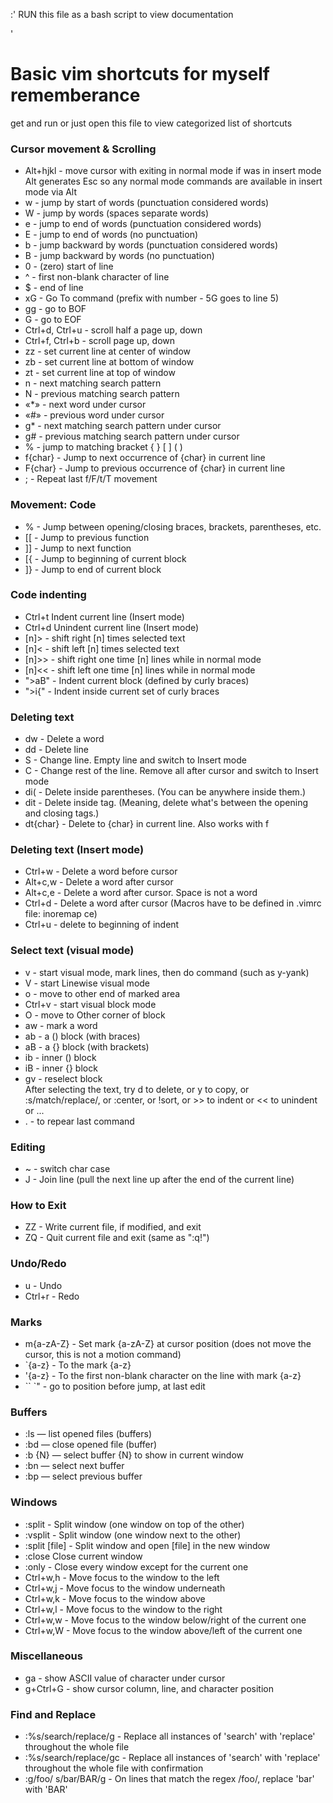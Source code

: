 :' RUN this file as a bash script to view documentation 
<!-- 
'
pandoc -s -f markdown -t man $0 | man -l - ; exit
:'
-->
'

Basic vim shortcuts for myself rememberance
=
get and run or just open this file to view categorized list of shortcuts  

### Cursor movement & Scrolling

- Alt+hjkl - move cursor with exiting in normal mode if was in insert mode  
  Alt generates Esc so any normal mode commands are available in insert mode via Alt  
- w - jump by start of words (punctuation considered words)  
- W - jump by words (spaces separate words)  
- e - jump to end of words (punctuation considered words)  
- E - jump to end of words (no punctuation)  
- b - jump backward by words (punctuation considered words)  
- B - jump backward by words (no punctuation)  
- 0 - (zero) start of line  
- ^ - first non-blank character of line  
- $ - end of line  
- xG - Go To command (prefix with number - 5G goes to line 5)  
- gg - go to BOF  
- G - go to EOF  
- Ctrl+d, Ctrl+u - scroll half a page up, down  
- Ctrl+f, Ctrl+b - scroll page up, down  
- zz - set current line at center of window  
- zb - set current line at bottom of window  
- zt - set current line at top of window  
- n - next matching search pattern  
- N - previous matching search pattern  
- «*» - next word under cursor  
- «#» - previous word under cursor  
- g* - next matching search pattern under cursor  
- g# - previous matching search pattern under cursor  
- % - jump to matching bracket { } [ ] ( )  
- f{char} - Jump to next occurrence of {char} in current line  
- F{char} - Jump to previous occurrence of {char} in current line   
- ; - Repeat last f/F/t/T movement  

### Movement: Code

- % - Jump between opening/closing braces, brackets, parentheses, etc.  
- [[ - Jump to previous function  
- ]] - Jump to next function  
- [{ - Jump to beginning of current block  
- ]} - Jump to end of current block  

### Code indenting

- Ctrl+t Indent current line (Insert mode)  
- Ctrl+d Unindent current line (Insert mode)  
- [n]> - shift right [n] times selected text  
- [n]< - shift left [n] times selected text  
- [n]>> - shift right one time [n] lines while in normal mode  
- [n]<< - shift left one time [n] lines while in normal mode  
- ">aB" - Indent current block (defined by curly braces)  
- ">i{" - Indent inside current set of curly braces  

### Deleting text

- dw - Delete a word  
- dd - Delete line  
- S - Change line. Empty line and switch to Insert mode  
- C - Change rest of the line. Remove all after cursor and switch to Insert mode  
- di( - Delete inside parentheses. (You can be anywhere inside them.)  
- dit - Delete inside tag. (Meaning, delete what's between the opening and closing tags.)  
- dt{char} - Delete to {char} in current line. Also works with f  

### Deleting text (Insert mode)

- Ctrl+w - Delete a word before cursor  
- Alt+c,w - Delete a word after cursor  
- Alt+c,e - Delete a word after cursor. Space is not a word  
- Ctrl+d - Delete a word after cursor (Macros have to be defined in .vimrc file: inoremap <C-d> <space><esc>ce)  
- Ctrl+u - delete to beginning of indent  

### Select text (visual mode)

- v - start visual mode, mark lines, then do command (such as y-yank)  
- V - start Linewise visual mode  
- o - move to other end of marked area  
- Ctrl+v - start visual block mode  
- O - move to Other corner of block  
- aw - mark a word  
- ab - a () block (with braces)  
- aB - a {} block (with brackets)  
- ib - inner () block  
- iB - inner {} block  
- gv - reselect block  
After selecting the text, try d to delete, or y to copy, or :s/match/replace/, or :center, or !sort, or >> to indent or << to unindent or ...  
- . - to repear last command  

### Editing

- ~ - switch char case  
- J - Join line (pull the next line up after the end of the current line)

### How to Exit

- ZZ - Write current file, if modified, and exit  
- ZQ - Quit current file and exit (same as ":q!")  

### Undo/Redo

- u - Undo  
- Ctrl+r - Redo  

### Marks

- m{a-zA-Z} - Set mark {a-zA-Z} at cursor position (does not move the cursor, this is not a motion command)  
- `{a-z} - To the mark {a-z}  
- '{a-z} - To the first non-blank character on the line with mark {a-z}  
- `` `" - go to position before jump, at last edit  

### Buffers

- :ls — list opened files (buffers)  
- :bd — close opened file (buffer)  
- :b {N} — select buffer {N} to show in current window  
- :bn — select next buffer  
- :bp — select previous buffer  

### Windows

- :split - Split window (one window on top of the other)  
- :vsplit - Split window (one window next to the other)  
- :split [file] - Split window and open [file] in the new window  
- :close Close current window  
- :only - Close every window except for the current one  
- Ctrl+w,h - Move focus to the window to the left  
- Ctrl+w,j - Move focus to the window underneath  
- Ctrl+w,k - Move focus to the window above  
- Ctrl+w,l - Move focus to the window to the right  
- Ctrl+w,w - Move focus to the window below/right of the current one  
- Ctrl+w,W - Move focus to the window above/left of the current one  

### Miscellaneous

- ga - show ASCII value of character under cursor  
- g+Ctrl+G - show cursor column, line, and character position  


### Find and Replace

- :%s/search/replace/g - Replace all instances of 'search' with 'replace' throughout the whole file  
- :%s/search/replace/gc - Replace all instances of 'search' with 'replace' throughout the whole file with confirmation  
- :g/foo/ s/bar/BAR/g - On lines that match the regex /foo/, replace 'bar' with 'BAR'  


